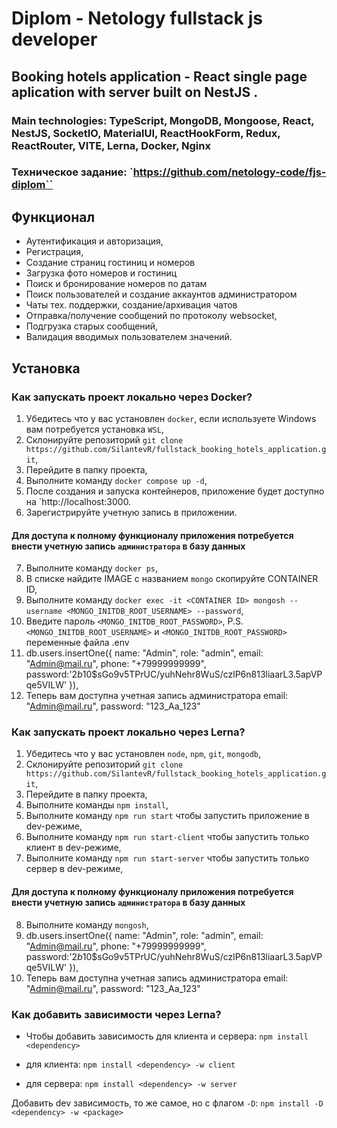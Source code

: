 # Diplom - Netology fullstack js developer

## Booking hotels application - React single page aplication with server built on NestJS .

### Main technologies: TypeScript, MongoDB, Mongoose, React, NestJS, SocketIO, MaterialUI, ReactHookForm, Redux, ReactRouter, VITE, Lerna, Docker, Nginx

### Техническое задание: `https://github.com/netology-code/fjs-diplom``

## Функционал

- Аутентификация и авторизация,
- Регистрация,
- Создание страниц гостиниц и номеров
- Загрузка фото номеров и гостиниц
- Поиск и бронирование номеров по датам
- Поиск пользователей и создание аккаунтов администратором
- Чаты тех. поддержки, создание/архивация чатов
- Отправка/получение сообщений по протоколу websocket,
- Подгрузка старых сообщений,
- Валидация вводимых пользователем значений.

## Установка

### Как запускать проект локально через Docker?

1. Убедитесь что у вас установлен `docker`, если используете Windows вам потребуется установка `WSL`,
2. Склонируйте репозиторий `git clone https://github.com/SilantevR/fullstack_booking_hotels_application.git`,
3. Перейдите в папку проекта,
4. Выполните команду `docker compose up -d`,
5. После создания и запуска контейнеров, приложение будет доступно на `http://localhost:3000.
6. Зарегистрируйте учетную запись в приложении.

#### Для доступа к полному функционалу приложения потребуется внести учетную запись `администратора` в базу данных

7. Выполните команду `docker ps`,
8. В списке найдите IMAGE с названием `mongo` скопируйте CONTAINER ID,
9. Выполните команду `docker exec -it <CONTAINER ID> mongosh --username <MONGO_INITDB_ROOT_USERNAME> --password`,
10. Введите пароль `<MONGO_INITDB_ROOT_PASSWORD>`,
    P.S. `<MONGO_INITDB_ROOT_USERNAME>` и `<MONGO_INITDB_ROOT_PASSWORD>` переменные файла .env
11. db.users.insertOne({ name: "Admin", role: "admin", email: "Admin@mail.ru", phone: "+79999999999", password:'$2b$10$sGo9v5TPrUC/yuhNehr8WuS/czlP6n813liaarL3.5apVPqe5VILW' }),
12. Теперь вам доступна учетная запись администратора email: "Admin@mail.ru", password: "123_Aa_123"

### Как запускать проект локально через Lerna?

1. Убедитесь что у вас установлен `node`, `npm`, `git`, `mongodb`,
2. Склонируйте репозиторий `git clone https://github.com/SilantevR/fullstack_booking_hotels_application.git`,
3. Перейдите в папку проекта,
4. Выполните команды `npm install`,
5. Выполните команду `npm run start` чтобы запустить приложение в dev-режиме,
6. Выполните команду `npm run start-client` чтобы запустить только клиент в dev-режиме,
7. Выполните команду `npm run start-server` чтобы запустить только сервер в dev-режиме,

#### Для доступа к полному функционалу приложения потребуется внести учетную запись `администратора` в базу данных

8. Выполните команду `mongosh`,
9. db.users.insertOne({ name: "Admin", role: "admin", email: "Admin@mail.ru", phone: "+79999999999", password:'$2b$10$sGo9v5TPrUC/yuhNehr8WuS/czlP6n813liaarL3.5apVPqe5VILW' }),
10. Теперь вам доступна учетная запись администратора email: "Admin@mail.ru", password: "123_Aa_123"

### Как добавить зависимости через Lerna?

- Чтобы добавить зависимость для клиента и сервера: `npm install <dependency>`

- для клиента: `npm install <dependency> -w client`

- для сервера: `npm install <dependency> -w server`

Добавить dev зависимость, то же самое, но с флагом `-D`: `npm install -D <dependency> -w <package>`
